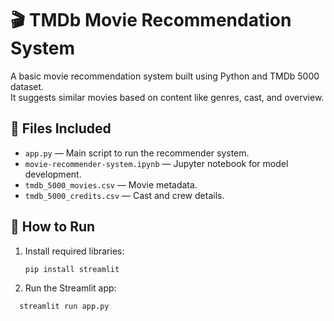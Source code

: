 # 🎬 TMDb Movie Recommendation System

A basic movie recommendation system built using Python and TMDb 5000 dataset.  
It suggests similar movies based on content like genres, cast, and overview.

## 📁 Files Included

- `app.py` — Main script to run the recommender system.
- `movie-recommender-system.ipynb` — Jupyter notebook for model development.
- `tmdb_5000_movies.csv` — Movie metadata.
- `tmdb_5000_credits.csv` — Cast and crew details.

## 🚀 How to Run

1. Install required libraries:
   ```bash
   pip install streamlit

2. Run the Streamlit app:
 ```bash
   streamlit run app.py
